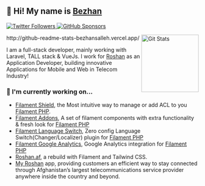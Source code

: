 ## 🥷 Hi! My name is [Bezhan](https://twitter.com/bezhanSalleh)

<p>
  <a href="https://twitter.com/bezhanSalleh">
    <img alt="Twitter Followers" src="https://img.shields.io/twitter/follow/bezhanSalleh?style=for-the-badge&logo=twitter&color=00ACEE">
  </a>

  <a href="https://github.com/sponsors/bezhanSalleh">
    <img alt="GitHub Sponsors" src="https://img.shields.io/static/v1?label=Sponsor&message=%E2%9D%A4&style=for-the-badge&logo=github&color=FF69B4">
  </a>
</p>
http://github-readme-stats-bezhansalleh.vercel.app/
<a href="https://github.com/bezhanSalleh"><img alt="Git Stats" src="http://github-readme-stats-bezhansalleh.vercel.app/api?username=bezhanSalleh&show_icons=true" align="right" height="150" /></a>


I am a full-stack developer, mainly working with Laravel, TALL stack & VueJs. I work for [Roshan](https://roshan.af) as an Application Developer, building innovative Applications for Mobile and Web in Telecom Industry!

### 🔭 I'm currently working on...
- [Filament Shield](https://github.com/bezhanSalleh/filament-shield), the Most intuitive way to manage or add ACL to you [Filament PHP](https://filamentphp.com/).
- [Filament Addons](https://github.com/bezhanSalleh/filament-addons), A set of filament components with extra functionality & fresh look for [Filament PHP](https://filamentphp.com/)
- [Filament Language Switch](https://github.com/bezhanSalleh/filament-language-switch), Zero config Language Switch(Changer/Localizer) plugin for [Filament PHP](https://filamentphp.com/)
- [Filament Google Analytics](https://github.com/bezhanSalleh/filament-google-analytics), Google Analytics integration for [Filament PHP](https://filamentphp.com/)
- [Roshan.af](https://roshan.af), a rebuild with Filament and Tailwind CSS.
- [My Roshan](http://onelink.to/roshan) app, providing customers an efficient way to stay connected through Afghanistan’s largest telecommunications service provider anywhere inside the country and beyond.
